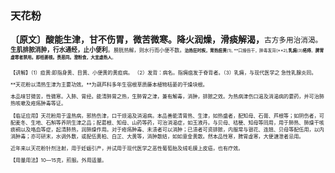 ### 天花粉   

**〔原文〕酸能生津，甘不伤胃，微苦微寒。降火润燥，滑痰解渴，**<small>古方多用治消渴。<small>**生肌排脓消肿，行水通经，止小便利**。<small>膀胱热解，则水行而小便不数。<small>**治热狂时疾，胃热疸黄**(1), **口燥唇干，肿毒发背(**2),**乳痈**(3)**疮痔**。**脾胃虚寒者禁用。即栝蒌根。畏恶同。澄粉食，大宜虚热人**。   

【讲解】（1）疸黄:即指身黄、目黄、小便黄的黄疸病。    （2）发背：病名。指痈疽发于脊背者。（3）乳痈，与现代医学之    急性乳腺炎同。

 **天花粉以清热生津为主要功效。**为葫芦科多年生宿根草质藤本植物栝蒌的干燥块根。          

 本品味甘微苦，性微寒。入肺、胃经。能清肺胃之热，生肺胃之津，兼有解毒，消肿，排脓之效。为热病津伤口渴及消渴病的要药，并可治肺热咳嗽及疮疡肿毒等证。   

【临证应用】天花粉用于温热病，邪热伤津，口干烦渴及消渴病。本品善能清胃热、生津，如热盛者，配知母、石膏、芦根等；如阴伤者，可配麦冬、生地、石斛等养阴生津之品；配葛根、知母、山药等药，可治消渴症，如玉液丹。与贝母、桔梗、知母等同用，用于肺热、肺燥干咳痰稠以及咯血等症，起清肺热，润肺燥作用。对于疮疡肿毒、未溃者可以消肿；已溃者可资排脓，内服常与银花、连翘、贝母等配伍用，以内消肿毒；亦可研末，水调外敷，或配伍黄柏、白芷、大黄等，消肿散结，如如意金黄散。然本品性寒，脾胃虚寒，大便溏泄者忌用。    

近年来以天花粉针剂注射，用于妊娠引产，并试用于现代医学之恶性葡萄胎及绒毛膜上皮癌，也有疗效。  

【用量用法】10—15克，煎服。外用适量。   
